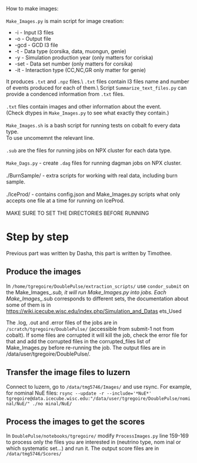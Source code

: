 How to make images:\
\
`Make_Images.py` is main script for image creation:
- -i - Input I3 files
- -o - Output file
- -gcd - GCD I3 file
- -t - Data type (corsika, data, muongun, genie)
- -y - Simulation production year (only matters for coriska)
- -set - Data set number (only matters for corsika)
- -it - Interaction type (CC,NC,GR only matter for genie)
 
It produces `.txt` and `.npz` files.\ 
`.txt` files contain I3 files name and number of events produced for each of them.\ 
Script `Summarize_text_files.py` can provide a condenced information from `.txt` files.\
\
`.txt` files contain images and other information about the event.\
(Check dtypes in `Make_Images.py` to see what exactly they contain.)\
\
`Make_Images.sh` is a bash script for running tests on cobalt fo every data type.\
To use uncomemnt the relevant line.\
\
`.sub` are the files for running jobs on NPX cluster for each data type.\
\
`Make_Dags.py` - create `.dag` files for running dagman jobs on NPX cluster.\
\
./BurnSample/ - extra scripts for working with real data, including burn sample.\
\
./IceProd/ - contains config.json and Make_Images.py scripts what only accepts one file at a time for running on IceProd.\
\
MAKE SURE TO SET THE DIRECTORIES BEFORE RUNNING

# Step by step
Previous part was written by Dasha, this part is written by Timothee.
## Produce the images
In `/home/tgregoire/DoublePulse/extraction_scripts/` use `condor_submit` on the Make_Images_*.sub, it will run Make_Images.py into jobs.
Each Make_Images_*.sub corresponds to different sets, the documentation about some of them is in https://wiki.icecube.wisc.edu/index.php/Simulation_and_Datas
ets_Used

The .log, .out and .error files of the jobs are in `/scratch/tgregoire/DoublePulse/` (accessible from submit-1 not from cobalt). If some files are corrupted
it will kill the job, check the error file for that and add the corrupted files in the corrupted_files list of Make_Images.py before re-running the job.
The output files are in /data/user/tgregoire/DoublePulse/.

## Transfer the image files to luzern
Connect to luzern, go to `/data/tmg5746/Images/` and use rsync.
For example, for nominal NuE files: `rsync --update -r --include='*NuE*' tgregoire@data.icecube.wisc.edu:"/data/user/tgregoire/DoublePulse/nominal/NuE/" ./no
minal/NuE/`

## Process the images to get the scores
In `DoublePulse/notebooks/tgregoire/` modify `ProcessImages.py` line 159-169 to process only the files you are interested in (neutrino type, nom
inal or which systematic set...) and run it.
The output score files are in `/data/tmg5746/Scores/`


 
